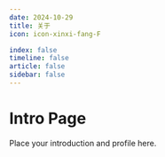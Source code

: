 ```yaml
---
date: 2024-10-29
title: 关于
icon: icon-xinxi-fang-F

index: false
timeline: false
article: false
sidebar: false
---
```


# Intro Page

Place your introduction and profile here.
